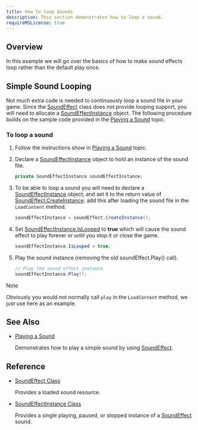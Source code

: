 ```yaml
---
title: How to loop Sounds
description: This section demonstrates how to loop a sound.
requireMSLicense: true
---
```


## Overview

In this example we will go over the basics of how to make sound effects loop rather than the default play once.

## Simple Sound Looping

Not much extra code is needed to continuously loop a sound file in your game. Since the [SoundEffect](xref:Microsoft.Xna.Framework.Audio.SoundEffect) class does not provide looping support, you will need to allocate a [SoundEffectInstance](xref:Microsoft.Xna.Framework.Audio.SoundEffectInstance) object. The following procedure builds on the sample code provided in the [Playing a Sound](HowTo_PlayASound.md) topic.

### To loop a sound

1. Follow the instructions show in [Playing a Sound](HowTo_PlayASound.md) topic.

2. Declare a [SoundEffectInstance](xref:Microsoft.Xna.Framework.Audio.SoundEffectInstance) object to hold an instance of the sound file.

    ```csharp
    private SoundEffectInstance soundEffectInstance;
    ```

3. To be able to loop a sound you will need to declare a [SoundEffectInstance](xref:Microsoft.Xna.Framework.Audio.SoundEffectInstance) object, and set it to the return value of [SoundEffect.CreateInstance](xref:Microsoft.Xna.Framework.Audio.SoundEffect.CreateInstance). add this after loading the sound file in the `LoadContent` method.

    ```csharp
    soundEffectInstance = soundEffect.CreateInstance();
    ```

4. Set [SoundEffectInstance.IsLooped](xref:Microsoft.Xna.Framework.Audio.SoundEffectInstance#Microsoft_Xna_Framework_Audio_SoundEffectInstance_IsLooped) to **true** which will cause the sound effect to play forever or until you stop it or close the game.

    ```csharp
    soundEffectInstance.IsLooped = true;
    ```

5. Play the sound instance (removing the old soundEffect.Play() call).

    ```csharp
    // Play the sound effect instance
    soundEffectInstance.Play();
    ```

> [!NOTE]
> Obviously you would not normally call `play` in the `LoadContent` method, we just use here as an example.

## See Also

* [Playing a Sound](HowTo_PlayASound.md)

  Demonstrates how to play a simple sound by using [SoundEffect](xref:Microsoft.Xna.Framework.Audio.SoundEffect).

## Reference

* [SoundEffect Class](xref:Microsoft.Xna.Framework.Audio.SoundEffect)

  Provides a loaded sound resource.

* [SoundEffectInstance Class](xref:Microsoft.Xna.Framework.Audio.SoundEffectInstance)

  Provides a single playing, paused, or stopped instance of a [SoundEffect](xref:Microsoft.Xna.Framework.Audio.SoundEffect) sound.

